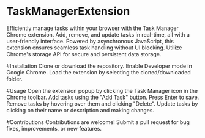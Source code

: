 # TaskManagerExtension
Efficiently manage tasks within your browser with the Task Manager Chrome extension. Add, remove, and update tasks in real-time, all with a user-friendly interface. Powered by asynchronous JavaScript, this extension ensures seamless task handling without UI blocking. Utilize Chrome's storage API for secure and persistent data storage.

#Installation
Clone or download the repository.
Enable Developer mode in Google Chrome.
Load the extension by selecting the cloned/downloaded folder.

#Usage
Open the extension popup by clicking the Task Manager icon in the Chrome toolbar.
Add tasks using the "Add Task" button. Press Enter to save.
Remove tasks by hovering over them and clicking "Delete".
Update tasks by clicking on their name or description and making changes.

#Contributions
Contributions are welcome! Submit a pull request for bug fixes, improvements, or new features.
